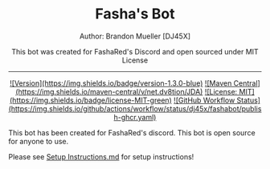 <h1 align="center">Fasha's Bot</h1>
<p align="center">Author: Brandon Mueller [DJ45X]</p>

<p align="center"">This bot was created for FashaRed's Discord and open sourced under MIT License</p>

___

<div align="center">
<a href="">![Version](https://img.shields.io/badge/version-1.3.0-blue)</a>
<a href="">![Maven Central](https://img.shields.io/maven-central/v/net.dv8tion/JDA)</a>
<a href="">![License: MIT](https://img.shields.io/badge/license-MIT-green)</a>
<a href="">![GitHub Workflow Status](https://img.shields.io/github/actions/workflow/status/dj45x/fashabot/publish-ghcr.yaml)</a>

</div>

This bot has been created for FashaRed's discord. This bot is open source for anyone to use. 

Please see [Setup Instructions.md](https://github.com/DJ45X/FashaBot/blob/b11bb336e23e63d1414973ffcd362651599b869a/SETUP_INSTRUCTIONS.md) for setup instructions!